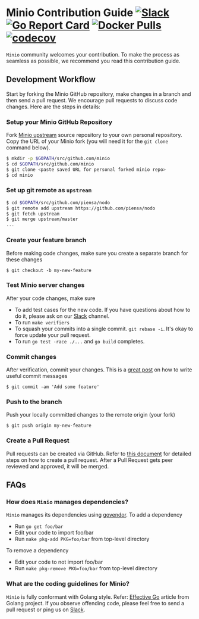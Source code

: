 # Minio Contribution Guide [![Slack](https://slack.minio.io/slack?type=svg)](https://slack.minio.io) [![Go Report Card](https://goreportcard.com/badge/piensa/nodo)](https://goreportcard.com/report/piensa/nodo) [![Docker Pulls](https://img.shields.io/docker/pulls/piensa/nodo.svg?maxAge=604800)](https://hub.docker.com/r/piensa/nodo/) [![codecov](https://codecov.io/gh/piensa/nodo/branch/master/graph/badge.svg)](https://codecov.io/gh/piensa/nodo)

``Minio`` community welcomes your contribution. To make the process as seamless as possible, we recommend you read this contribution guide.

## Development Workflow

Start by forking the Minio GitHub repository, make changes in a branch and then send a pull request. We encourage pull requests to discuss code changes. Here are the steps in details:

### Setup your Minio GitHub Repository
Fork [Minio upstream](https://github.com/piensa/nodo/fork) source repository to your own personal repository. Copy the URL of your Minio fork (you will need it for the `git clone` command below).

```sh
$ mkdir -p $GOPATH/src/github.com/minio
$ cd $GOPATH/src/github.com/minio
$ git clone <paste saved URL for personal forked minio repo>
$ cd minio
```

### Set up git remote as ``upstream``
```sh
$ cd $GOPATH/src/github.com/piensa/nodo
$ git remote add upstream https://github.com/piensa/nodo
$ git fetch upstream
$ git merge upstream/master
...
```

### Create your feature branch
Before making code changes, make sure you create a separate branch for these changes

```
$ git checkout -b my-new-feature
```

### Test Minio server changes
After your code changes, make sure

- To add test cases for the new code. If you have questions about how to do it, please ask on our [Slack](slack.minio.io) channel.
- To run `make verifiers`
- To squash your commits into a single commit. `git rebase -i`. It's okay to force update your pull request.
- To run `go test -race ./...` and `go build` completes.

### Commit changes
After verification, commit your changes. This is a [great post](https://chris.beams.io/posts/git-commit/) on how to write useful commit messages

```
$ git commit -am 'Add some feature'
```

### Push to the branch
Push your locally committed changes to the remote origin (your fork)
```
$ git push origin my-new-feature
```

### Create a Pull Request
Pull requests can be created via GitHub. Refer to [this document](https://help.github.com/articles/creating-a-pull-request/) for detailed steps on how to create a pull request. After a Pull Request gets peer reviewed and approved, it will be merged.

## FAQs
### How does ``Minio`` manages dependencies? 
``Minio`` manages its dependencies using [govendor](https://github.com/kardianos/govendor). To add a dependency
- Run `go get foo/bar`
- Edit your code to import foo/bar
- Run `make pkg-add PKG=foo/bar` from top-level directory

To remove a dependency
- Edit your code to not import foo/bar
- Run `make pkg-remove PKG=foo/bar` from top-level directory

### What are the coding guidelines for Minio?
``Minio`` is fully conformant with Golang style. Refer: [Effective Go](https://github.com/golang/go/wiki/CodeReviewComments) article from Golang project. If you observe offending code, please feel free to send a pull request or ping us on [Slack](slack.minio.io).
